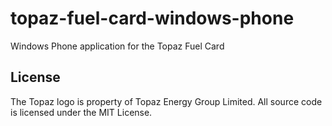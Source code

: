 topaz-fuel-card-windows-phone
=============================

Windows Phone application for the Topaz Fuel Card

## License
The Topaz logo is property of Topaz Energy Group Limited.
All source code is licensed under the MIT License.